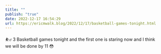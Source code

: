 ```yaml
---
title: ""
publish: "true"
date: 2022-12-17 16:54:29
url: https://ericmwalk.blog/2022/12/17/basketball-games-tonight.html
---
```

<p>⛹️‍♂️ 3 Basketball games tonight and the first one is staring now and I think we will be done by 11 😳</p>